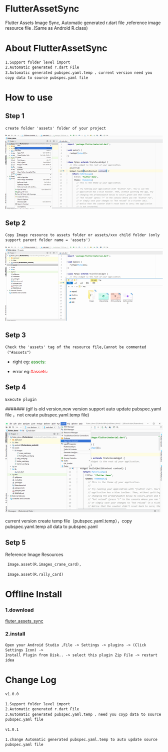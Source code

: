# FlutterAssetSync

Flutter Assets Image Sync, Automatic generated r.dart file ,reference image resource file .(Same as Android R.class)


# About FlutterAssetSync

	1.Support folder level import
	2.Automatic generated r.dart File 
	3.Automatic generated pubspec.yaml.temp ，current version need you coyp data to source pubspec.yaml file



# How to use

## Step 1

	create folder 'assets' folder of your project


![ScreenShot1](1.gif)


## Setp 2

	Copy Image resource to assets folder or assets/xxx child folder (only support parent folder name = 'assets')

![ScreenShot2](imgs/2.gif)

## Setp 3

	Check the 'assets' tag of the resource file,Cannot be commented（"#assets"）

- right eg:<font color='green'>    assets:</font>
 
- error eg:<font color='red'>#assets:</font>
	

## Setp 4

	Execute plugin

####### (gif is old version,new version support auto update pubspec.yaml file ，not create pubspec.yaml.temp file)	


![ScreenShot3](imgs/3.gif)


current version create temp file（pubspec.yaml.temp），copy  pubspec.yaml.temp  all data to pubspec.yaml</u>


## Setp 5

Reference Image Resources

	 Image.asset(R.images_crane_card),

	 Image.asset(R.rally_card)




# Offline Install

### 1.download 

 [fluter_assets_sync](https://github.com/xiaxiayige/FlutterAssetSync/releases/download/v1.0.1/fluter_assets_sync-1.0.1-SNAPSHOT.zip)

### 2.install

	Open your Android Studio ,File -> Settings -> plugins -> (Click Settings Icon) -> 
	Install Plugin from Disk.. -> select this plugin Zip File -> restart idea 


# Change Log

	v1.0.0

	1.Support folder level import
	2.Automatic generated r.dart File 
	3.Automatic generated pubspec.yaml.temp ，need you coyp data to source pubspec.yaml file

	v1.0.1

	1.change Automatic generated pubspec.yaml.temp to auto update source pubspec.yaml file 



